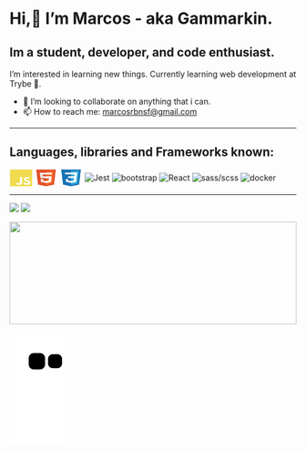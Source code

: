 # Hi,:wave: I’m Marcos - aka Gammarkin.
##  Im a student, developer, and code enthusiast.
 I’m interested in learning new things. Currently learning web development at Trybe 🚀.
- 💞️ I’m looking to collaborate on anything that i can.
- 📫 How to reach me: marcosrbnsf@gmail.com

 ---
## Languages, libraries and Frameworks known:
<div style="display: inline_block">
  <img align="center" alt="Js" height="30" width="40" src="https://raw.githubusercontent.com/devicons/devicon/master/icons/javascript/javascript-plain.svg" />
  <img align="center" alt="HTML" height="30" width="40" src="https://raw.githubusercontent.com/devicons/devicon/master/icons/html5/html5-original.svg" />
  <img align="center" alt="CSS" height="30" width="40" src="https://raw.githubusercontent.com/devicons/devicon/master/icons/css3/css3-original.svg" />
  <!--- <img align="center" alt="Python" height="30" width="40" src="https://raw.githubusercontent.com/devicons/devicon/master/icons/python/python-original.svg" /> --->
  <img align="center" alt="Jest" height="30" width="40" src="https://symbols.getvecta.com/stencil_85/20_jest-icon.aff64ab210.svg" />
  <img align="center" alt="bootstrap" height="30" width="40" src="https://everyday.codes/wp-content/uploads/2020/01/0-U2DmhXYumRyXH6X1.png" />
  <img align="center" alt="React" height="30" width="40" src="https://upload.wikimedia.org/wikipedia/commons/thumb/a/a7/React-icon.svg/1200px-React-icon.svg.png" />
  <img align="center" alt="sass/scss" height="30" width="40" src="https://cdn3.iconfinder.com/data/icons/logos-and-brands-adobe/512/288_Sass-512.png" />
  <img align="center" alt="docker" height="30" width="40" src="https://cdn-icons-png.flaticon.com/512/5969/5969059.png" />
 
 ---
  <a href = "mailto:marcosrbnsf@gmail.com"><img src="https://img.shields.io/badge/-Gmail-%23333?style=for-the-badge&logo=gmail&logoColor=white" target="_blank"></a>
  <a href="https://www.linkedin.com/in/mknmarcosfilho" target="_blank"><img src="https://img.shields.io/badge/-LinkedIn-%230077B5?style=for-the-badge&logo=linkedin&logoColor=white" target="_blank"></a> 
  
  <div display="flex">
  <img height="180em" width="100%" src="https://github-readme-stats.vercel.app/api/top-langs/?username=Gammarkin&layout=compact&langs_count=7&theme=dark"/>
 </div>
 
 ![Snake animation](https://github.com/Gammarkin/Gammarkin/blob/output/github-contribution-grid-snake.svg)
</div>

